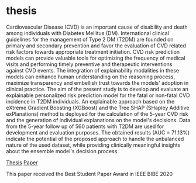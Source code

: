# thesis

Cardiovascular Disease (CVD) is an important cause of disability and death among individuals with Diabetes Mellitus (DM). International clinical guidelines for the management of Type 2 DM (T2DM) are founded on primary and secondary prevention and favor the evaluation of CVD related risk factors towards appropriate treatment initiation. CVD risk prediction models can provide valuable tools for optimizing the frequency of medical visits and performing timely preventive and therapeutic interventions against CVD events. The integration of explainability modalities in these models can enhance human understanding on the reasoning process, maximize transparency and embellish trust towards the models' adoption in clinical practice. The aim of the present study is to develop and evaluate an explainable personalized risk prediction model for the fatal or non-fatal CVD incidence in T2DM individuals. An explainable approach based on the eXtreme Gradient Boosting (XGBoost) and the Tree SHAP (SHapley Additive exPlanations) method is deployed for the calculation of the 5-year CVD risk and the generation of individual explanations on the model's decisions. Data from the 5-year follow up of 560 patients with T2DM are used for development and evaluation purposes. The obtained results (AUC = 71.13%) indicate the potential of the proposed approach to handle the unbalanced nature of the used dataset, while providing clinically meaningful insights about the ensemble model's decision process.



[Thesis](http://artemis.cslab.ece.ntua.gr:8080/jspui/handle/123456789/17811)
[Paper](https://arxiv.org/abs/2009.06629)



This paper received the Best Student Paper Award in IEEE BIBE 2020
